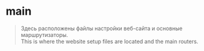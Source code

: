 # main
> Здесь расположены файлы настройки веб-сайта и основные маршрутизаторы.<br/>
> This is where the website setup files are located and the main routers.
